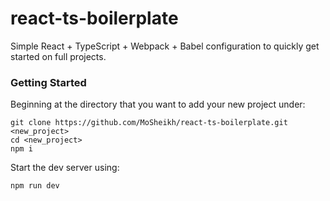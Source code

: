 # react-ts-boilerplate
Simple React + TypeScript + Webpack + Babel configuration to quickly get started on full projects.

### Getting Started
Beginning at the directory that you want to add your new project under:
```shell
git clone https://github.com/MoSheikh/react-ts-boilerplate.git <new_project>
cd <new_project>
npm i
```

Start the dev server using:
```shell
npm run dev
```



